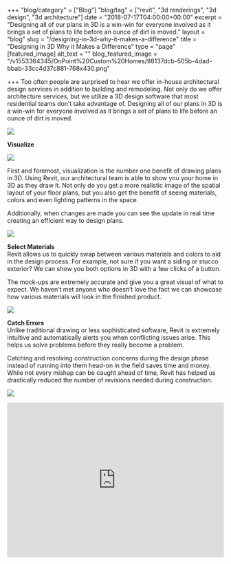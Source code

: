 +++
"blog/category" = ["Blog"]
"blog/tag" = ["revit", "3d renderings", "3d design", "3d architecture"]
date = "2018-07-17T04:00:00+00:00"
excerpt = "Designing all of our plans in 3D is a win-win for everyone involved as it brings a set of plans to life before an ounce of dirt is moved."
layout = "blog"
slug = "/designing-in-3d-why-it-makes-a-difference"
title = "Designing in 3D Why it Makes a Difference"
type = "page"
[featured_image]
alt_text = ""
blog_featured_image = "/v1553364345/OnPoint%20Custom%20Homes/98137dcb-505b-4dad-bbab-33cc4d37c881-768x430.png"

+++
Too often people are surprised to hear we offer in-house architectural design services in addition to building and remodeling. Not only do we offer architecture services, but we utilize a 3D design software that most residential teams don’t take advantage of. Designing all of our plans in 3D is a win-win for everyone involved as it brings a set of plans to life before an ounce of dirt is moved.

![](https://res.cloudinary.com/onpointcustomhomes/image/upload/v1553364451/OnPoint%20Custom%20Homes/19e6b130-d246-464c-b06a-2d5eb22efd87.png)

**Visualize**

![](https://res.cloudinary.com/onpointcustomhomes/image/upload/v1553364440/OnPoint%20Custom%20Homes/29d55e4c-6da4-49d7-a7e3-00ee43d9fd1a.png)

First and foremost, visualization is the number one benefit of drawing plans in 3D. Using Revit, our architectural team is able to show you your home in 3D as they draw it. Not only do you get a more realistic image of the spatial layout of your floor plans, but you also get the benefit of seeing materials, colors and even lighting patterns in the space.

Additionally, when changes are made you can see the update in real time creating an efficient way to design plans.

![](https://res.cloudinary.com/onpointcustomhomes/image/upload/v1553364423/OnPoint%20Custom%20Homes/5a8a4f8d-7a83-4854-bea9-84951cb2665f.png)

**Select Materials**  
Revit allows us to quickly swap between various materials and colors to aid in the design process. For example, not sure if you want a siding or stucco exterior? We can show you both options in 3D with a few clicks of a button.

The mock-ups are extremely accurate and give you a great visual of what to expect. We haven’t met anyone who doesn’t love the fact we can showcase how various materials will look in the finished product.

![](https://res.cloudinary.com/onpointcustomhomes/image/upload/v1553364409/OnPoint%20Custom%20Homes/Screen-Shot-2018-07-12-at-11.55.19-AM.png)

**Catch Errors**  
Unlike traditional drawing or less sophisticated software, Revit is extremely intuitive and automatically alerts you when conflicting issues arise. This helps us solve problems before they really become a problem.

Catching and resolving construction concerns during the design phase instead of running into them head-on in the field saves time and money. While not every mishap can be caught ahead of time, Revit has helped us drastically reduced the number of revisions needed during construction.

![](https://res.cloudinary.com/onpointcustomhomes/image/upload/v1553364345/OnPoint%20Custom%20Homes/98137dcb-505b-4dad-bbab-33cc4d37c881-768x430.png)

<iframe src="https://player.vimeo.com/video/274694240?app_id=122963" width="100%" height="360" frameborder="0"></iframe>